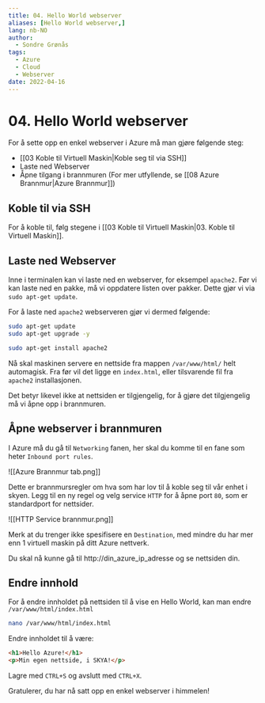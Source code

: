 ```yaml
---
title: 04. Hello World webserver
aliases: [Hello World webserver,]
lang: nb-NO
author:
  - Sondre Grønås
tags:
  - Azure
  - Cloud
  - Webserver
date: 2022-04-16
---
```

# 04. Hello World webserver
For å sette opp en enkel webserver i Azure må man gjøre følgende steg:
- [[03 Koble til Virtuell Maskin|Koble seg til via SSH]]
- Laste ned Webserver
- Åpne tilgang i brannmuren (For mer utfyllende, se [[08 Azure Brannmur|Azure Brannmur]])

## Koble til via SSH
For å koble til, følg stegene i [[03 Koble til Virtuell Maskin|03. Koble til Virtuell Maskin]].

## Laste ned Webserver
Inne i terminalen kan vi laste ned en webserver, for eksempel `apache2`. Før vi kan laste ned en pakke, må vi oppdatere listen over pakker. Dette gjør vi via `sudo apt-get update`.

For å laste ned `apache2` webserveren gjør vi dermed følgende:
```sh
sudo apt-get update
sudo apt-get upgrade -y

sudo apt-get install apache2
```

Nå skal maskinen servere en nettside fra mappen `/var/www/html/` helt automagisk. Fra før vil det ligge en `index.html`, eller tilsvarende fil fra `apache2` installasjonen.

Det betyr likevel ikke at nettsiden er tilgjengelig, for å gjøre det tilgjengelig må vi åpne opp i brannmuren.

## Åpne webserver i brannmuren
I Azure må du gå til `Networking` fanen, her skal du komme til en fane som heter `Inbound port rules`. 

![[Azure Brannmur tab.png]]

Dette er brannmursregler om hva som har lov til å koble seg til vår enhet i skyen. Legg til en ny regel og velg service `HTTP` for å åpne port `80`, som er standardport for nettsider.

![[HTTP Service brannmur.png]]

Merk at du trenger ikke spesifisere en `Destination`, med mindre du har mer enn 1 virtuell maskin på ditt Azure nettverk.

Du skal nå kunne gå til http://din_azure_ip_adresse og se nettsiden din.

## Endre innhold
For å endre innholdet på nettsiden til å vise en Hello World, kan man endre `/var/www/html/index.html`

```sh
nano /var/www/html/index.html
```

Endre innholdet til å være:
```html
<h1>Hello Azure!</h1>
<p>Min egen nettside, i SKYA!</p>
```

Lagre med `CTRL+S` og avslutt med `CTRL+X`.

Gratulerer, du har nå satt opp en enkel webserver i himmelen!